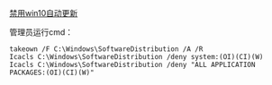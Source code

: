 [禁用win10自动更新](https://github.com/cloudswave/blog/issues/9)

管理员运行cmd：
```
takeown /F C:\Windows\SoftwareDistribution /A /R
Icacls C:\Windows\SoftwareDistribution /deny system:(OI)(CI)(W)
Icacls C:\Windows\SoftwareDistribution /deny "ALL APPLICATION PACKAGES:(OI)(CI)(W)"
```
<!--csdn-article-id:127822653-->